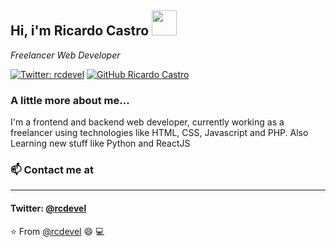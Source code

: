 <h2>Hi, i'm Ricardo Castro <img src="https://upload.wikimedia.org/wikipedia/commons/c/c3/Python-logo-notext.svg" width="40"></h2>
<p><em>Freelancer Web Developer</em></p>

[![Twitter: rcdevel](https://img.shields.io/twitter/follow/rcdevel?style=social)](https://twitter.com/rcdevel)
[![GitHub Ricardo Castro](https://img.shields.io/github/followers/rcdevel?label=follow&style=social)](https://github.com/rcdevel)


### A little more about me...  

I'm a frontend and backend web developer, currently working as a freelancer using technologies like HTML, CSS, Javascript and PHP. Also Learning new stuff like Python and ReactJS


### 📫 Contact me at
* * *
#### Twitter: <a href="https://twitter.com/rcdevel?ref_src=twsrc%5Etfw" class="twitter-follow-button" data-show-count="false" target="_blank">@rcdevel</a>


⭐️ From [@rcdevel](https://github.com/rcdevel) 😄 💻 

<!--
**rcdevel/rcdevel** is a ✨ _special_ ✨ repository because its `README.md` (this file) appears on your GitHub profile.

Here are some ideas to get you started:

- 🔭 I’m currently working on ...
- 🌱 I’m currently learning ...
- 👯 I’m looking to collaborate on ...
- 🤔 I’m looking for help with ...
- 💬 Ask me about ...
- 📫 How to reach me: ...
- 😄 Pronouns: ...
- ⚡ Fun fact: ...
-->
